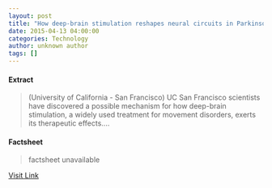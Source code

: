 ```yaml
---
layout: post
title: "How deep-brain stimulation reshapes neural circuits in Parkinson's disease"
date: 2015-04-13 04:00:00
categories: Technology
author: unknown author
tags: []
---
```



#### Extract
>(University of California - San Francisco) UC San Francisco scientists have discovered a possible mechanism for how deep-brain stimulation, a widely used treatment for movement disorders, exerts its therapeutic effects....

#### Factsheet
>factsheet unavailable

[Visit Link](http://www.eurekalert.org/pub_releases/2015-04/uoc--hds041015.php)


